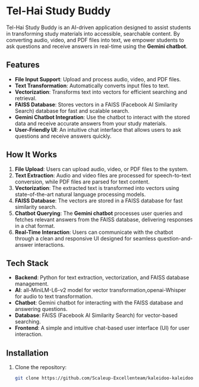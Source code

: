 # Tel-Hai Study Buddy

Tel-Hai Study Buddy is an AI-driven application designed to assist students in transforming study materials into accessible, searchable content. By converting audio, video, and PDF files into text, we empower students to ask questions and receive answers in real-time using the **Gemini chatbot**.

## Features

- **File Input Support**: Upload and process audio, video, and PDF files.
- **Text Transformation**: Automatically converts input files to text.
- **Vectorization**: Transforms text into vectors for efficient searching and retrieval.
- **FAISS Database**: Stores vectors in a FAISS (Facebook AI Similarity Search) database for fast and scalable search.
- **Gemini Chatbot Integration**: Use the chatbot to interact with the stored data and receive accurate answers from your study materials.
- **User-Friendly UI**: An intuitive chat interface that allows users to ask questions and receive answers quickly.

## How It Works

1. **File Upload**: Users can upload audio, video, or PDF files to the system.
2. **Text Extraction**: Audio and video files are processed for speech-to-text conversion, while PDF files are parsed for text content.
3. **Vectorization**: The extracted text is transformed into vectors using state-of-the-art natural language processing models.
4. **FAISS Database**: The vectors are stored in a FAISS database for fast similarity search.
5. **Chatbot Querying**: The **Gemini chatbot** processes user queries and fetches relevant answers from the FAISS database, delivering responses in a chat format.
6. **Real-Time Interaction**: Users can communicate with the chatbot through a clean and responsive UI designed for seamless question-and-answer interactions.

## Tech Stack

- **Backend**: Python for text extraction, vectorization, and FAISS database management.
- **AI**: all-MiniLM-L6-v2 model for vector transformation,openai-Whisper for audio to text transformation.
- **Chatbot**: Gemini chatbot for interacting with the FAISS database and answering questions.
- **Database**: FAISS (Facebook AI Similarity Search) for vector-based searching.
- **Frontend**: A simple and intuitive chat-based user interface (UI) for user interaction.

## Installation

1. Clone the repository:
   ```bash
   git clone https://github.com/Scaleup-Excellenteam/kaleidoo-kaleidoo-team-3
